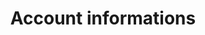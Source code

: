 ---
title: Account informations
slug: customer
excerpt: Manage your personal info and security settings
sections: Getting started, Security, Advanced use, Tools
order: 01
---